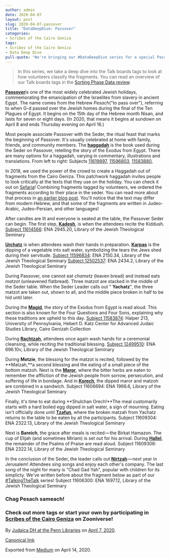 ```yaml
---
author: admin
date: 2020-04-07
layout: post
slug: 2020-04-07-passover
title: "DataDeepDive: Passover"
categories:
- Scribes of the Cairo Geniza
tags:
- Scribes of the Cairo Geniza
- Data Deep Dive
pull-quote: "We're bringing our #DataDeepDive series for a special Passover-themed look at Scribes of the Cairo Geniza."
---
```


> In this series, we take a deep dive into the Talk boards tags to look at how volunteers classify the fragments. You can read an overview of our Talk boards tags in the [Sorting Phase Data review](https://medium.com/@judaicadh/reviewing-sorting-phase-data-talk-board-tags-d0c0b90dc43c).

[**Passover**](https://www.zooniverse.org/projects/judaicadh/scribes-of-the-cairo-geniza/talk/tags/passover)is one of the most widely celebrated Jewish holidays, commemorating the emancipation of the Israelites from slavery in ancient Egypt. The name comes from the Hebrew _Pesach_("to pass over"), referring to when G-d passed over the Jewish homes during the final of the Ten Plagues of Egypt. It begins on the 15th day of the Hebrew month Nisan, and lasts for seven or eight days. (In 2020, that means it begins at sundown on April 8 and ends Thursday evening on April 16.)

Most people associate Passover with the Seder, the ritual feast that marks the beginning of Passover. It's usually celebrated at home with family, friends, and community members. The [**haggadah**](https://www.zooniverse.org/projects/judaicadh/scribes-of-the-cairo-geniza/talk/search?query=Haggadah) is the book used during the Seder on Passover, retelling the story of the Exodus from Egypt. There are many options for a haggadah, varying in commentary, illustrations and translations.
From left to right: Subjects [11619897](https://www.zooniverse.org/projects/judaicadh/scribes-of-the-cairo-geniza/talk/subjects/11619897), [11596803](https://www.zooniverse.org/projects/judaicadh/scribes-of-the-cairo-geniza/talk/subjects/11596803), [11583880](https://www.zooniverse.org/projects/judaicadh/scribes-of-the-cairo-geniza/talk/subjects/11583880),

In 2018, we used the power of the crowd to create a Haggadah out of fragments from the Cairo Geniza. This patchwork haggadah invites people to look critically at the texts that they use on the holiday. You can check it out on [Sefaria](https://www.sefaria.org/sheets/105137?lang=bi)! Combining fragments tagged by volunteers, we ordered the fragments according to their place in the seder. You can read more about that process in [an earlier blog post](https://medium.com/@judaicadh/sederscribes-1866981146e6). You'll notice that the text may differ from modern Hebrew, and that some of the fragments are written in Judeo-Arabic, Judeo-Persian, and other languages!

After candles are lit and everyone is seated at the table, the Passover Seder can begin. The first step, [**Kadesh**](https://www.zooniverse.org/projects/judaicadh/scribes-of-the-cairo-geniza/talk/tags/kadesh), is when the attendees recite the Kiddush.
[Subject 11614566](https://www.zooniverse.org/projects/judaicadh/scribes-of-the-cairo-geniza/talk/subjects/11614566): ENA 2945.20, Library of the Jewish Theological Seminary

[**Urchatz**](https://www.zooniverse.org/projects/judaicadh/scribes-of-the-cairo-geniza/talk/tags/urchatz) is when attendees wash their hands in preparation. [**Karpas**](https://www.zooniverse.org/projects/judaicadh/scribes-of-the-cairo-geniza/talk/tags/karpas) is the dipping of a vegetable into salt water, symbolizing the tears the Jews shed during their servitude.
[Subject 11596834](https://www.zooniverse.org/projects/judaicadh/scribes-of-the-cairo-geniza/talk/subjects/11596834): ENA 2150.34, Library of the Jewish Theological Seminary [Subject 12502537](https://www.zooniverse.org/projects/judaicadh/scribes-of-the-cairo-geniza/talk/subjects/12502537): ENA 2434.2, Library of the Jewish Theological Seminary

During Passover, one cannot eat _chametz_ (leaven bread) and instead eats _matzot_ (unleavened flatbread). Three matzot are stacked in the middle of the Seder table. When the Seder Leader calls out " **Yachatz**", the three matzot are taken out, shown to all, and the middle piece broken in half to be hid until later.

During the [**Magid**](https://www.zooniverse.org/projects/judaicadh/scribes-of-the-cairo-geniza/talk/tags/magid), the story of the Exodus from Egypt is read aloud. This section is also known for the Four Questions and Four Sons, explaining why these traditions are upheld to this day.
[Subject 11583874](https://www.zooniverse.org/projects/judaicadh/scribes-of-the-cairo-geniza/talk/subjects/11583874): Halper 213, University of Pennsylvania, Hebert D. Katz Center for Advanced Judaic Studies Library, Cairo Genizah Collection

During [**Rachtzah**](https://www.zooniverse.org/projects/judaicadh/scribes-of-the-cairo-geniza/talk/tags/rachtzah), attendees once again wash hands for a ceremonial cleansing, while reciting the traditional blessing.
[Subject 12499510](https://www.zooniverse.org/projects/judaicadh/scribes-of-the-cairo-geniza/talk/subjects/12499510): ENA 696.10v, Library of the Jewish Theological Seminary

During **Motzie**, the blessing for the matzot is recited, followed by the **Matzah,**a second blessing and the eating of a small piece of the bottom matzoh. Next is the [**Maror**](https://www.zooniverse.org/projects/judaicadh/scribes-of-the-cairo-geniza/talk/tags/maror), where the bitter herbs are eaten to remember the affliction of the Jewish people from sorrow, persecution, and suffering of life in bondage. And in [**Korech**](https://www.zooniverse.org/projects/judaicadh/scribes-of-the-cairo-geniza/talk/tags/korech), the dipped maror and matzoh are combined in a sandwich.
Subject 11606694: ENA 1966.6, Library of the Jewish Theological Seminary

Finally, it's time to eat during **Shulchan Orech!**The meal customarily starts with a hard boiled egg dipped in salt water, a sign of mourning. Eating isn't officially done until [**Tzafun**](https://www.zooniverse.org/projects/judaicadh/scribes-of-the-cairo-geniza/talk/tags/tzafun), where the broken matzah from Yachatz returns to the table to be eaten by all the participants.
Subject 11609304: ENA 2322.13, Library of the Jewish Theological Seminary

Next is **Bareich**, the grace after meals is recited — the Birkat Hamazon. The cup of Elijah (and sometimes Miriam) is set out for his arrival. During [**Hallel**](https://www.zooniverse.org/projects/judaicadh/scribes-of-the-cairo-geniza/talk/tags/hallel), the remainder of the Psalms of Praise are read aloud.
Subject 11609306: ENA 2322.14, Library of the Jewish Theological Seminary

In the conclusion of the Seder, the leader calls out [**Nirtzah**](https://www.zooniverse.org/projects/judaicadh/scribes-of-the-cairo-geniza/talk/tags/nirtzah) — next year in Jerusalem! Attendees sing songs and enjoy each other's company. The last song of the night for many is "Chad Gad Yah", popular with children for its simplicty. We've written before about the fragment below as part of our [#TalkingTheTalk](https://medium.com/@judaicadh/talking-the-talk-chad-gad-yah-d1ce7abadf0a) series!
Subject 11606300: ENA 1697.12, Library of the Jewish Theological Seminary

### Chag Pesach sameach!

### Check out more tags or start your own by participating in [Scribes of the Cairo Geniza](https://www.scribesofthecairogeniza.org/) on Zooniverse!

By [Judaica DH at the Penn Libraries](https://medium.com/@judaicadh) on [<time>April 7, 2020</time>](https://medium.com/p/ab131243d77c).

[Canonical link](https://medium.com/@judaicadh/datadeepdive-passover-ab131243d77c)

Exported from [Medium](https://medium.com) on April 14, 2020.
